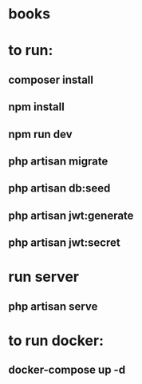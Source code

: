 # books

# to run:
## composer install
## npm install
## npm run dev
## php artisan migrate
## php artisan db:seed
## php artisan jwt:generate
## php artisan jwt:secret

# run server
## php artisan serve

# to run docker:
## docker-compose up -d
